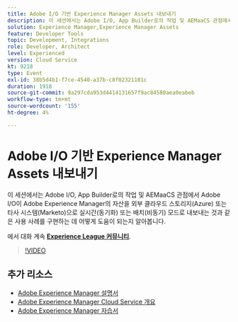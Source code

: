 ```yaml
---
title: Adobe I/O 기반 Experience Manager Assets 내보내기
description: 이 세션에서는 Adobe I/O, App Builder로의 작업 및 AEMaaCS 관점에서 Adobe I/O이 Adobe Experience Manager의 자산을 외부 클라우드 스토리지(Azure) 또는 타사 시스템(Marketo)으로 실시간(동기화) 또는 배치(비동기) 모드로 내보내는 것과 같은 사용 사례를 구현하는 데 어떻게 도움이 되는지 알아봅니다.
solution: Experience Manager,Experience Manager Assets
feature: Developer Tools
topic: Development, Integrations
role: Developer, Architect
level: Experienced
version: Cloud Service
kt: 9218
type: Event
exl-id: 38b5d4b1-f7ce-4540-a37b-c8f02321101c
duration: 1918
source-git-commit: 9a297cda953d4414131657f9ac84580aea0eabeb
workflow-type: tm+mt
source-wordcount: '155'
ht-degree: 4%

---
```


# Adobe I/O 기반 Experience Manager Assets 내보내기

이 세션에서는 Adobe I/O, App Builder로의 작업 및 AEMaaCS 관점에서 Adobe I/O이 Adobe Experience Manager의 자산을 외부 클라우드 스토리지(Azure) 또는 타사 시스템(Marketo)으로 실시간(동기화) 또는 배치(비동기) 모드로 내보내는 것과 같은 사용 사례를 구현하는 데 어떻게 도움이 되는지 알아봅니다.

에서 대화 계속 **[Experience League 커뮤니티](https://adobe.ly/3mkDXo6)**.

>[!VIDEO](https://video.tv.adobe.com/v/337842/?quality=12&learn=on&hidetitle=true)

## 추가 리소스

- [Adobe Experience Manager 설명서](https://experienceleague.adobe.com/docs/experience-manager-cloud-service.html?lang=ko-KR)
- [Adobe Experience Manager Cloud Service 개요](https://experienceleague.adobe.com/docs/experience-manager-cloud-service/overview/home.html)
- [Adobe Experience Manager 자습서](https://experienceleague.adobe.com/docs/experience-manager-tutorials.html)
